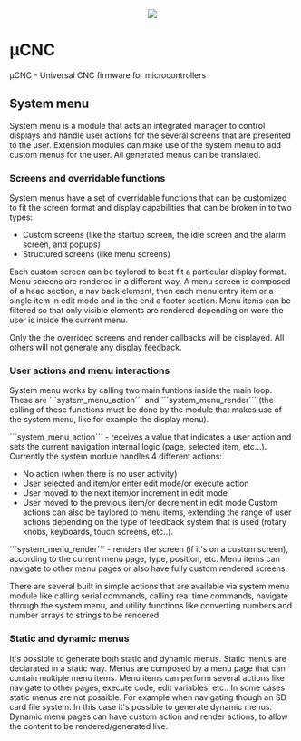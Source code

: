 <p align="center">
<img src="https://github.com/Paciente8159/uCNC/blob/master/docs/logo.png?raw=true">
</p>


# µCNC
µCNC - Universal CNC firmware for microcontrollers

## System menu

System menu is a module that acts an integrated manager to control displays and handle user actions for the several screens that are presented to the user.
Extension modules can make use of the system menu to add custom menus for the user.
All generated menus can be translated.

### Screens and overridable functions

System menus have a set of overridable functions that can be customized to fit the screen format and display capabilities that can be broken in to two types:
 - Custom screens (like the startup screen, the idle screen and the alarm screen, and popups)
 - Structured screens (like menu screens)

Each custom screen can be taylored to best fit a particular display format.
Menu screens are rendered in a different way. A menu screen is composed of a head section, a nav back element, then each menu entry item or a single item in edit mode and in the end a footer section. Menu items can be filtered so that only visible elements are rendered depending on were the user is inside the current menu.

Only the the overrided screens and render callbacks will be displayed. All others will not generate any display feedback.

### User actions and menu interactions

System menu works by calling two main funtions inside the main loop. These are ´´´system_menu_action´´´ and ´´´system_menu_render´´´ (the calling of these functions must be done by the module that makes use of the system menu, like for example the display menu).

´´´system_menu_action´´´ - receives a value that indicates a user action and sets the current navigation internal logic (page, selected item, etc...). Currently the system module handles 4 different actions:
 - No action (when there is no user activity)
 - User selected and item/or enter edit mode/or execute action
 - User moved to the next item/or increment in edit mode
 - User moved to the previous item/or decrement in edit mode
Custom actions can also be taylored to menu items, extending the range of user actions depending on the type of feedback system that is used (rotary knobs, keyboards, touch screens, etc..).

´´´system_menu_render´´´ - renders the screen (if it's on a custom screen), according to the current menu page, type, position, etc. Menu items can navigate to other menu pages or also have fully custom rendered screens.

There are several built in simple actions that are available via system menu module like calling serial commands, calling real time commands, navigate through the system menu, and utility functions like converting numbers and number arrays to strings to be rendered.

### Static and dynamic menus

It's possible to generate both static and dynamic menus.
Static menus are declarated in a static way. Menus are composed by a menu page that can contain multiple menu items. Menu items can perform several actions like navigate to other pages, execute code, edit variables, etc..
In some cases static menus are not possible. For example when navigating though an SD card file system. In this case it's possible to generate dynamic menus. Dynamic menu pages can have custom action and render actions, to allow the content to be rendered/generated live.

